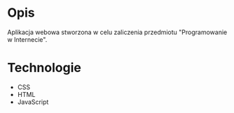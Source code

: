 # Opis

Aplikacja webowa stworzona w celu zaliczenia  przedmiotu "Programowanie w Internecie".



# Technologie
* CSS
* HTML
* JavaScript

